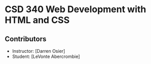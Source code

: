 # CSD 340 Web Development with HTML and CSS

## Contributors
- Instructor: [Darren Osier]
- Student: [LeVonte Abercrombie]

